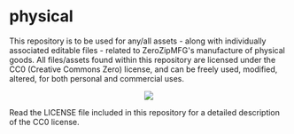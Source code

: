 # physical
This repository is to be used for any/all assets - along with individually associated editable files - 
related to ZeroZipMFG's manufacture of physical goods.
All files/assets found within this repository are licensed under the CC0 (Creative Commons Zero) license,
and can be freely used, modified, altered, for both personal and commercial uses.

<div align="center">
  <kbd>
    <img src="https://github.com/ZeroZipMFG/branding/zerozip_logo_final.svg" />
  </kbd>
</div>

Read the LICENSE file included in this repository for a detailed description of the CC0 license.
